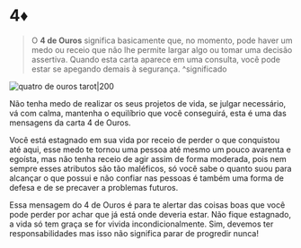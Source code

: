 # 4♦️

> O **4 de Ouros** significa basicamente que, no momento, pode haver um medo ou receio que não lhe permite largar algo ou tomar uma decisão assertiva. Quando esta carta aparece em uma consulta, você pode estar se apegando demais à segurança.
^significado

![quatro de ouros tarot|200](https://www.iquilibrio.com/blog/wp-content/uploads/2017/05/carta-tarot-quatro-ouros-2.jpg)
  
Não tenha medo de realizar os seus projetos de vida, se julgar necessário, vá com calma, mantenha o equilíbrio que você conseguirá, esta é uma das mensagens da carta 4 de Ouros.

Você está estagnado em sua vida por receio de perder o que conquistou até aqui, esse medo te tornou uma pessoa até mesmo um pouco avarenta e egoísta, mas não tenha receio de agir assim de forma moderada, pois nem sempre esses atributos são tão maléficos, só você sabe o quanto suou para alcançar o que possui e não confiar nas pessoas é também uma forma de defesa e de se precaver a problemas futuros.

Essa mensagem do 4 de Ouros é para te alertar das coisas boas que você pode perder por achar que já está onde deveria estar. Não fique estagnado, a vida só tem graça se for vivida incondicionalmente. Sim, devemos ter responsabilidades mas isso não significa parar de progredir nunca! 
